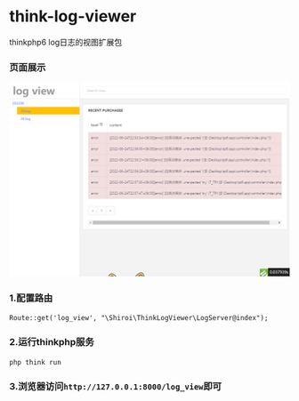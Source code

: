 # think-log-viewer
thinkphp6 log日志的视图扩展包

### 页面展示
![image](https://raw.githubusercontent.com/hcr707305003/think-log-viewer/main/src/view/image/show.png)

### 1.配置路由
~~~
Route::get('log_view', "\Shiroi\ThinkLogViewer\LogServer@index");
~~~

### 2.运行thinkphp服务
~~~ 
php think run
~~~

### 3.浏览器访问`http://127.0.0.1:8000/log_view`即可